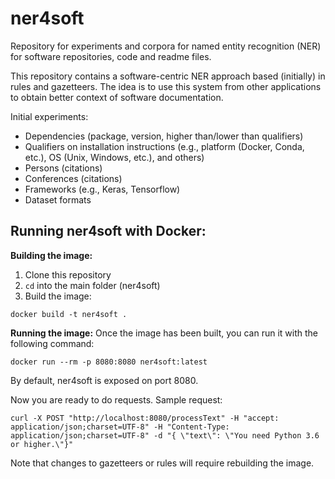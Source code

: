 # ner4soft
Repository for experiments and corpora for named entity recognition (NER) for software repositories, code  and readme files.

This repository contains a software-centric NER approach based (initially) in rules and gazetteers. The idea is to use this system from other applications to obtain better context of software documentation. 

Initial experiments:
- Dependencies (package, version, higher than/lower than qualifiers)
- Qualifiers on installation instructions (e.g., platform (Docker, Conda, etc.), OS (Unix, Windows, etc.), and others)
- Persons (citations)
- Conferences (citations)
- Frameworks (e.g., Keras, Tensorflow)
- Dataset formats

## Running ner4soft with Docker:

**Building the image:**

1. Clone this repository
2. `cd` into the main folder (ner4soft)
3. Build the image:
```
docker build -t ner4soft .
```

**Running the image:**
Once the image has been built, you can run it with the following command:

```
docker run --rm -p 8080:8080 ner4soft:latest
```
By default, ner4soft is exposed on port 8080.

Now you are ready to do requests. Sample request:

```
curl -X POST "http://localhost:8080/processText" -H "accept: application/json;charset=UTF-8" -H "Content-Type: application/json;charset=UTF-8" -d "{ \"text\": \"You need Python 3.6 or higher.\"}"
```

Note that changes to gazetteers or rules will require rebuilding the image.

